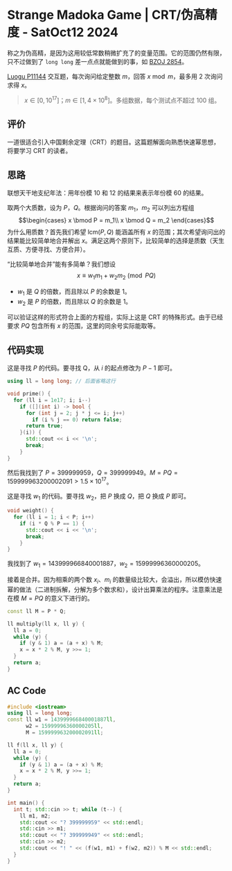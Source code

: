 # Strange Madoka Game | CRT/伪高精度 - SatOct12 2024
称之为伪高精，是因为这用较低常数稍微扩充了的变量范围。它的范围仍然有限，只不过做到了 `long long` 差一点点就能做到的事，如 [BZOJ 2854](bzoj.2854.md)。

[Luogu P11144](luogu.com.cn/problem/P11144) 交互题，每次询问给定整数 $m$，回答 $x\bmod m$，最多用 2 次询问求得 $x$。

> $x\in[0, 10^{17}]$；$m\in[1,4\times 10^8]$。多组数据，每个测试点不超过 100 组。

## 评价
一道很适合引入中国剩余定理（CRT）的题目。这篇题解面向熟悉快速幂思想，将要学习 CRT 的读者。


## 思路
联想天干地支纪年法：用年份模 10 和 12 的结果来表示年份模 60 的结果。

取两个大质数，设为 $P$，$Q$。根据询问的答案 $m_1$，$m_2$ 可以列出方程组
$$\begin{cases}
x \bmod P = m_1\\
x \bmod Q = m_2
\end{cases}$$
为什么用质数？首先我们希望 $\text{lcm}(P,Q)$ 能涵盖所有 $x$ 的范围；其次希望询问出的结果能比较简单地合并解出 $x$。满足这两个原则下，比较简单的选择是质数（天生互质、方便寻找、方便合并）。

“比较简单地合并”能有多简单？我们想设
$$
x \equiv w_1m_1+w_2m_2 \pmod {PQ}
$$
- $w_1$ 是 $Q$ 的倍数，而且除以 $P$ 的余数是 1。
- $w_2$ 是 $P$ 的倍数，而且除以 $Q$ 的余数是 1。

可以验证这样的形式符合上面的方程组，实际上这是 CRT 的特殊形式。由于已经要求 $PQ$ 包含所有 $x$ 的范围，这里的同余号实际能取等。

## 代码实现
这是寻找 $P$ 的代码。要寻找 Q，从 $i$ 的起点修改为 $P-1$ 即可。
```cpp
using ll = long long; // 后面省略这行

void prime() {
  for (ll i = 1e17; i; i--)
    if ([](int i) -> bool {
      for (int j = 2; j * j <= i; j++)
        if (i % j == 0) return false;
      return true;
    }(i)) {
      std::cout << i << '\n';
      break;
    }
}
```
然后我找到了 $P=399999959$，$Q=399999949$。$M=PQ=159999963200002091>1.5\times10^{17}$。

这是寻找 $w_1$ 的代码。要寻找 $w_2$，把 $P$ 换成 $Q$，把 $Q$ 换成 $P$ 即可。
```cpp
void weight() {
  for (ll i = 1; i < P; i++)
    if (i * Q % P == 1) {
      std::cout << i << '\n';
      break;
    }
}
```
我找到了 $w_1=143999966840001887$，$w_2=15999996360000205$。

接着是合并。因为相乘的两个数 $x_i$、$m_i$ 的数量级比较大，会溢出，所以模仿快速幂的做法（二进制拆解，分解为多个数求和），设计出算乘法的程序。注意乘法是在模 $M=PQ$ 的意义下进行的。
```cpp
const ll M = P * Q;

ll multiply(ll x, ll y) {
  ll a = 0;
  while (y) {
    if (y & 1) a = (a + x) % M;
    x = x * 2 % M, y >>= 1;
  }
  return a;
}
```

## AC Code
```cpp
#include <iostream>
using ll = long long;
const ll w1 = 143999966840001887ll,
      w2 = 15999996360000205ll, 
      M = 159999963200002091ll;

ll f(ll x, ll y) {
  ll a = 0;
  while (y) {
    if (y & 1) a = (a + x) % M;
    x = x * 2 % M, y >>= 1;
  }
  return a;
}

int main() {
  int t; std::cin >> t; while (t--) {
    ll m1, m2;
    std::cout << "? 399999959" << std::endl;
    std::cin >> m1;
    std::cout << "? 399999949" << std::endl;
    std::cin >> m2;
    std::cout << "! " << (f(w1, m1) + f(w2, m2)) % M << std::endl;
  }
}
```
